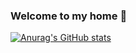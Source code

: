 ### Welcome to my home 👋

<!--
**chuqingG/chuqingG** is a ✨ _special_ ✨ repository because its `README.md` (this file) appears on your GitHub profile.

Here are some ideas to get you started:

- 🔭 I’m currently working on ...
- 🌱 I’m currently learning ...
- 👯 I’m looking to collaborate on ...
- 🤔 I’m looking for help with ...
- 💬 Ask me about ...
- 📫 How to reach me: ...
- 😄 Pronouns: ...
- ⚡ Fun fact: ...
-->

<!-- [![Top Langs](https://github-readme-stats.vercel.app/api/top-langs/?username=chuqingg&layout=compact&langs_count=6&hide=VHDL,HTML,Assembly,Tcl,Shell)](https://github.com/anuraghazra/github-readme-stats) -->

[![Anurag's GitHub stats](https://github-readme-stats.vercel.app/api?username=chuqingg&show_icons=true&theme=dracula)](https://github.com/anuraghazra/github-readme-stats)
